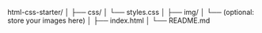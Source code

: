 html-css-starter/
│
├── css/
│   └── styles.css
│
├── img/
│   └── (optional: store your images here)
│
├── index.html
│
└── README.md
